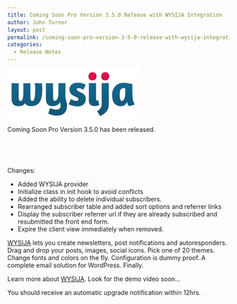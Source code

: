 ```yaml
---
title: Coming Soon Pro Version 3.5.0 Release with WYSIJA Integration
author: John Turner
layout: post
permalink: /coming-soon-pro-version-3-5-0-release-with-wysija-integration/
categories:
  - Release Notes
---
```

<img class="size-medium wp-image-292 alignright" title="logo-wysija-600px" src="/wp-content/uploads/2012/10/logo-wysija-600px-300x111.png" alt="" width="300" height="111" />

Coming Soon Pro Version 3.5.0 has been released.

&nbsp;

&nbsp;

Changes:

  * Added WYSIJA provider
  * Initialize class in init hook to avoid conflicts
  * Added the ability to delete individual subscribers.
  * Rearranged subscriber table and added sort options and referrer links
  * Display the subscriber referrer url if they are already subscribed and resubmitted the front end form.
  * Expire the client view immediately when removed.

<a href="http://wordpress.org/extend/plugins/wysija-newsletters/" target="_blank">WYSIJA</a> lets you create newsletters, post notifications and autoresponders. Drag and drop your posts, images, social icons. Pick one of 20 themes. Change fonts and colors on the fly. Configuration is dummy proof. A complete email solution for WordPress. Finally.

Learn more about <a href="http://www.wysija.com/" target="_blank">WYSIJA</a>. Look for the demo video soon&#8230;

You should receive an automatic upgrade notification within 12hrs.

 [1]: /wp-content/uploads/2012/10/logo-wysija-600px.png
